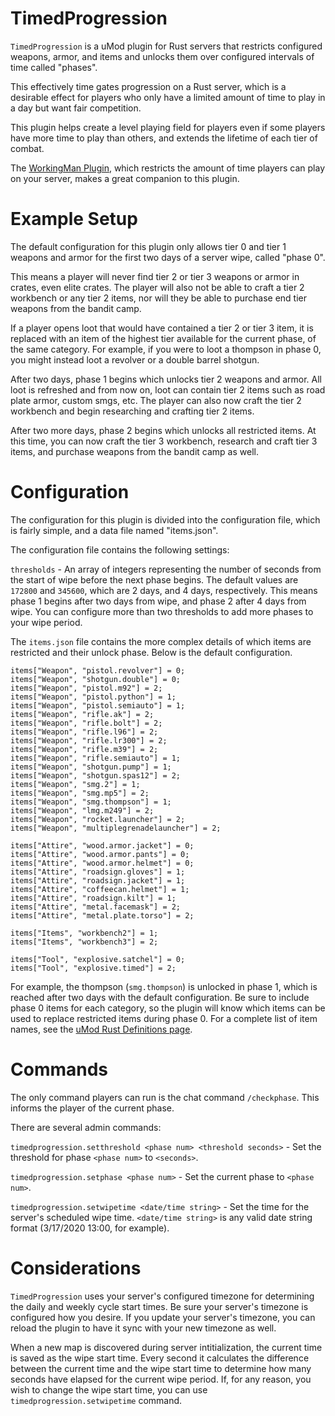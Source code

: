 # TimedProgression

`TimedProgression` is a uMod plugin for Rust servers that restricts configured weapons, armor, and items and unlocks them over configured intervals of time called "phases". 

This effectively time gates progression on a Rust server, which is a desirable effect for players who only have a limited amount of time to play in a day but want fair competition. 

This plugin helps create a level playing field for players even if some players have more time to play than others, and extends the lifetime of each tier of combat. 

The [WorkingMan Plugin](https://github.com/pilate/WorkingMan), which restricts the amount of time players can play on your server, makes a great companion to this plugin.


# Example Setup

The default configuration for this plugin only allows tier 0 and tier 1 weapons and armor for the first two days of a server wipe, called "phase 0". 

This means a player will never find tier 2 or tier 3 weapons or armor in crates, even elite crates. The player will also not be able to craft a tier 2 workbench or any tier 2 items, nor will they be able to purchase end tier weapons from the bandit camp.

If a player opens loot that would have contained a tier 2 or tier 3 item, it is replaced with an item of the highest tier available for the current phase, of the same category. For example, if you were to loot a thompson in phase 0, you might instead loot a revolver or a double barrel shotgun.

After two days, phase 1 begins which unlocks tier 2 weapons and armor. All loot is refreshed and from now on, loot can contain tier 2 items such as road plate armor, custom smgs, etc. The player can also now craft the tier 2 workbench and begin researching and crafting tier 2 items.

After two more days, phase 2 begins which unlocks all restricted items. At this time, you can now craft the tier 3 workbench, research and craft tier 3 items, and purchase weapons from the bandit camp as well.

# Configuration

The configuration for this plugin is divided into the configuration file, which is fairly simple, and a data file named "items.json".

The configuration file contains the following settings:

`thresholds` - An array of integers representing the number of seconds from the start of wipe before the next phase begins. The default values are `172800` and `345600`, which are 2 days, and 4 days, respectively. This means phase 1 begins after two days from wipe, and phase 2 after 4 days from wipe. You can configure more than two thresholds to add more phases to your wipe period.

The `items.json` file contains the more complex details of which items are restricted and their unlock phase. Below is the default configuration.
```
items["Weapon", "pistol.revolver"] = 0;
items["Weapon", "shotgun.double"] = 0;
items["Weapon", "pistol.m92"] = 2;
items["Weapon", "pistol.python"] = 1;
items["Weapon", "pistol.semiauto"] = 1;
items["Weapon", "rifle.ak"] = 2;
items["Weapon", "rifle.bolt"] = 2;
items["Weapon", "rifle.l96"] = 2;
items["Weapon", "rifle.lr300"] = 2;
items["Weapon", "rifle.m39"] = 2;
items["Weapon", "rifle.semiauto"] = 1;
items["Weapon", "shotgun.pump"] = 1;
items["Weapon", "shotgun.spas12"] = 2;
items["Weapon", "smg.2"] = 1;
items["Weapon", "smg.mp5"] = 2;
items["Weapon", "smg.thompson"] = 1;
items["Weapon", "lmg.m249"] = 2;
items["Weapon", "rocket.launcher"] = 2;
items["Weapon", "multiplegrenadelauncher"] = 2;

items["Attire", "wood.armor.jacket"] = 0;
items["Attire", "wood.armor.pants"] = 0;
items["Attire", "wood.armor.helmet"] = 0;
items["Attire", "roadsign.gloves"] = 1;
items["Attire", "roadsign.jacket"] = 1;
items["Attire", "coffeecan.helmet"] = 1;
items["Attire", "roadsign.kilt"] = 1;
items["Attire", "metal.facemask"] = 2;
items["Attire", "metal.plate.torso"] = 2;

items["Items", "workbench2"] = 1;
items["Items", "workbench3"] = 2;

items["Tool", "explosive.satchel"] = 0;
items["Tool", "explosive.timed"] = 2;
```

For example, the thompson (`smg.thompson`) is unlocked in phase 1, which is reached after two days with the default configuration. Be sure to include phase 0 items for each category, so the plugin will know which items can be used to replace restricted items during phase 0. For a complete list of item names, see the [uMod Rust Definitions page](https://umod.org/documentation/games/rust/definitions).

# Commands

The only command players can run is the chat command `/checkphase`. This informs the player of the current phase. 

There are several admin commands:

`timedprogression.setthreshold <phase num> <threshold seconds>` - Set the threshold for phase `<phase num>` to `<seconds>`.

`timedprogression.setphase <phase num>` - Set the current phase to `<phase num>`.

`timedprogression.setwipetime <date/time string>` - Set the time for the server's scheduled wipe time. `<date/time string>` is any valid date string format (3/17/2020 13:00, for example).


# Considerations

`TimedProgression` uses your server's configured timezone for determining the daily and weekly cycle start times. Be sure your server's timezone is configured how you desire. If you update your server's timezone, you can reload the plugin to have it sync with your new timezone as well.

When a new map is discovered during server intitialization, the current time is saved as the wipe start time. Every second it calculates the difference between the current time and the wipe start time to determine how many seconds have elapsed for the current wipe period. If, for any reason, you wish to change the wipe start time, you can use `timedprogression.setwipetime` command.
